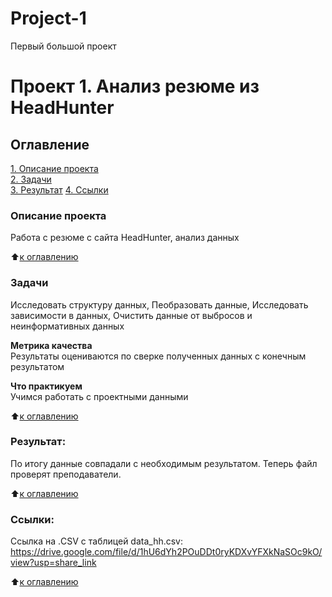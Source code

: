 # Project-1
Первый большой проект
# Проект 1. Анализ резюме из HeadHunter

## Оглавление  
[1. Описание проекта](.README.md#Описание-проекта)  
[2. Задачи](.README.md#Задачи)    
[3. Результат](.README.md#Результат) 
[4. Ссылки](.README.md#Ссылки) 

### Описание проекта    
Работа с резюме с сайта HeadHunter, анализ данных

:arrow_up:[к оглавлению](_)


### Задачи    
Исследовать структуру данных, Пеобразовать данные, Исследовать зависимости в данных, Очистить данные от выбросов и неинформативных данных


**Метрика качества**     
Результаты оцениваются по сверке полученных данных с конечным результатом

**Что практикуем**     
Учимся работать с проектными данными

:arrow_up:[к оглавлению](.README.md#Оглавление)

### Результат:  
По итогу данные совпадали с необходимым результатом. Теперь файл проверят преподаватели.

:arrow_up:[к оглавлению](.README.md#Оглавление)

### Ссылки:
Ссылка на .CSV с таблицей data_hh.csv: https://drive.google.com/file/d/1hU6dYh2POuDDt0ryKDXvYFXkNaSOc9kO/view?usp=share_link



:arrow_up:[к оглавлению](.README.md#Оглавление)
